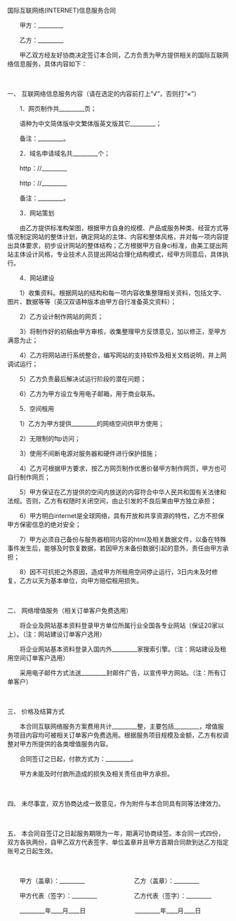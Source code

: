 



国际互联网络(INTERNET)信息服务合同



 

　　甲方：_________　　

　　乙方：_________　　

　　甲乙双方经友好协商决定签订本合同，乙方负责为甲方提供相关的国际互联网络信息服务，具体内容如下：

　　

一、
互联网络信息服务内容（请在选定的内容前打上“√”，否则打“×”）

　　1．网页制作共_________页；

　　语种为中文简体版中文繁体版英文版其它_________；

　　备注：_________。

　　2．域名申请域名共_________个；

　　http：//_________

　　http：//_________

　　备注：_________。

　　3．网站策划

　　由乙方提供标准构架图，根据甲方自身的规模、产品或服务种类、经营方式等情况制定网站的整体计划，确定网站的主体、内容和整体风格，并对每一项内容提出具体要求，初步设计网站的整体结构；乙方根据甲方自身ci标准，由美工提出网站主体设计风格，专业技术人员提出网站合理化结构模式，经甲方同意后，具体执行。

　　4．网站建设

　　1）收集资料。根据网站的结构和每一项内容收集整理相关资料，包括文字、图片、数据等等（英汉双语种版本由甲方自行准备英文资料）；

　　2）乙方设计制作网站的网页；

　　3）将制作好的初稿由甲方审核，收集整理甲方反馈意见，加以修正，至甲方满意为止；

　　4）乙方将网站进行系统整合，编写网站的支持软件及相关文档说明，并上网调试运行；

　　5）乙方负责最后解决试运行阶段的潜在问题；

　　6）乙方为甲方设立专用电子邮箱，用于商业联系。

　　5．空间租用

　　1）乙方为甲方提供_________的网络空间供甲方使用；

　　2）无限制的ftp访问；

　　3）使用不间断电源对服务器和硬件进行保护措施；

　　4）乙方可根据甲方要求，按乙方网页制作优惠价替甲方制作网页，甲方也可自行制作网页；

　　5）甲方保证在乙方提供的空间内放送的内容符合中华人民共和国有关法律和法规。否则，乙方有权随时关闭空间，由止引发的不良后果由甲方独立承担；

　　6）甲方明白internet是全球网络，具有开放和共享资源的特性，乙方不担保甲方保密信息的绝对安全；

　　7）甲方必须自己备份与服务器相同内容的html及相关数据文件，以备在特殊事件发生后，能够及时恢复数据，若因甲方未备份数据引起的意外，责任由甲方承担；

　　8）因不可抗拒之外原因，造成甲方所租用空间停止运行，3日内未及时修复，乙方以天为基本单位，向甲方赔偿租用损失。

　　

二、
网络增值服务（相关订单客户免费选用）

　　将企业及网站基本资料登录甲方单位所属行业全国各专业网站（保证20家以上）。（注：网站建设订单客户选用）

　　将企业网站基本资料登录入国内外_________家搜索引擎。（注：网站建设及租用空间订单客户选用）

　　采用电子邮件方式法送_________封邮件广告，以宣传甲方网站。（注：所有订单客户）

　　

三、
价格及结算方式

　　本合同互联网络服务方案费用共计_________整，主要包括_________，增值服务项目内容均可被相关订单客户免费选用。根据服务项目规模及金额，乙方有权调整对甲方所提供的各类增值服务内容。

　　合同签订之日起，付款方式为：_________。

　　甲方未能及时付款所造成的损失及相关责任由甲方承担。

　　

四、
未尽事宜，双方协商达成一致意见，作为附件与本合同具有同等法律效力。

　　

五、
本合同自签订之日起服务期限为一年，期满可协商续签。本合同一式四份，双方各执两份，自甲乙双方代表签字、单位盖章并且甲方首期合同款到达乙方指定账号之日起生效。

　　

　　甲方（盖章）：_________　　　　　　　　乙方（盖章）：_________　　

　　甲方代表（签字）：_________　　　　　　乙方代表（签字）：_________　　

　　_________年____月____日　　　　　　　　_________年____月____日